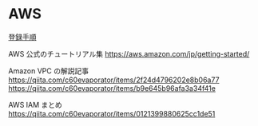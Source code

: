 # AWS

[登録手順](https://aws.amazon.com/jp/register-flow/)

AWS 公式のチュートリアル集
https://aws.amazon.com/jp/getting-started/

Amazon VPC の解説記事
https://qiita.com/c60evaporator/items/2f24d4796202e8b06a77
https://qiita.com/c60evaporator/items/b9e645b96afa3a34f41e

AWS IAM まとめ
https://qiita.com/c60evaporator/items/0121399880625cc1de51
